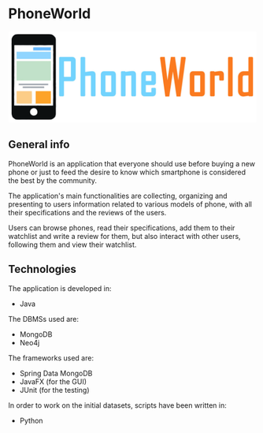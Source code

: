 # PhoneWorld

![alt text](https://github.com/FrankMartoccia/phoneworld/blob/master/src/main/resources/logo-3.png)

## General info

PhoneWorld is an application that everyone should use before buying a new
phone or just to feed the desire to know which smartphone is considered the best
by the community.

The application's main functionalities are collecting, organizing and presenting to
users information related to various models of phone, with
all their specifications and the reviews of the users.

Users can browse phones, read their specifications, add them to their watchlist
and write a review for them, but also interact with other users, following them
and view their watchlist.

## Technologies
The application is developed in:
* Java

The DBMSs used are:
* MongoDB
* Neo4j

The frameworks used are:
* Spring Data MongoDB
* JavaFX (for the GUI)
* JUnit (for the testing)

In order to work on the initial datasets, scripts have been written in:
* Python
